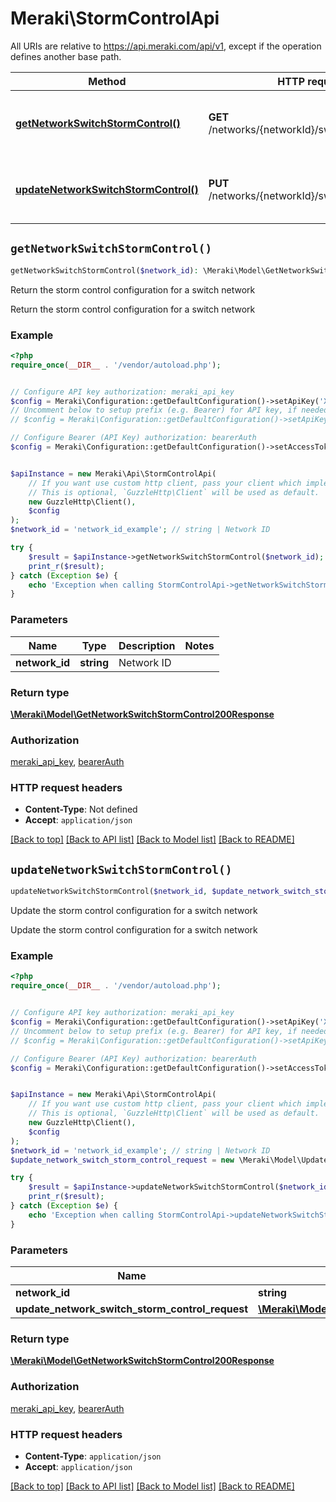 # Meraki\StormControlApi

All URIs are relative to https://api.meraki.com/api/v1, except if the operation defines another base path.

| Method | HTTP request | Description |
| ------------- | ------------- | ------------- |
| [**getNetworkSwitchStormControl()**](StormControlApi.md#getNetworkSwitchStormControl) | **GET** /networks/{networkId}/switch/stormControl | Return the storm control configuration for a switch network |
| [**updateNetworkSwitchStormControl()**](StormControlApi.md#updateNetworkSwitchStormControl) | **PUT** /networks/{networkId}/switch/stormControl | Update the storm control configuration for a switch network |


## `getNetworkSwitchStormControl()`

```php
getNetworkSwitchStormControl($network_id): \Meraki\Model\GetNetworkSwitchStormControl200Response
```

Return the storm control configuration for a switch network

Return the storm control configuration for a switch network

### Example

```php
<?php
require_once(__DIR__ . '/vendor/autoload.php');


// Configure API key authorization: meraki_api_key
$config = Meraki\Configuration::getDefaultConfiguration()->setApiKey('X-Cisco-Meraki-API-Key', 'YOUR_API_KEY');
// Uncomment below to setup prefix (e.g. Bearer) for API key, if needed
// $config = Meraki\Configuration::getDefaultConfiguration()->setApiKeyPrefix('X-Cisco-Meraki-API-Key', 'Bearer');

// Configure Bearer (API Key) authorization: bearerAuth
$config = Meraki\Configuration::getDefaultConfiguration()->setAccessToken('YOUR_ACCESS_TOKEN');


$apiInstance = new Meraki\Api\StormControlApi(
    // If you want use custom http client, pass your client which implements `GuzzleHttp\ClientInterface`.
    // This is optional, `GuzzleHttp\Client` will be used as default.
    new GuzzleHttp\Client(),
    $config
);
$network_id = 'network_id_example'; // string | Network ID

try {
    $result = $apiInstance->getNetworkSwitchStormControl($network_id);
    print_r($result);
} catch (Exception $e) {
    echo 'Exception when calling StormControlApi->getNetworkSwitchStormControl: ', $e->getMessage(), PHP_EOL;
}
```

### Parameters

| Name | Type | Description  | Notes |
| ------------- | ------------- | ------------- | ------------- |
| **network_id** | **string**| Network ID | |

### Return type

[**\Meraki\Model\GetNetworkSwitchStormControl200Response**](../Model/GetNetworkSwitchStormControl200Response.md)

### Authorization

[meraki_api_key](../../README.md#meraki_api_key), [bearerAuth](../../README.md#bearerAuth)

### HTTP request headers

- **Content-Type**: Not defined
- **Accept**: `application/json`

[[Back to top]](#) [[Back to API list]](../../README.md#endpoints)
[[Back to Model list]](../../README.md#models)
[[Back to README]](../../README.md)

## `updateNetworkSwitchStormControl()`

```php
updateNetworkSwitchStormControl($network_id, $update_network_switch_storm_control_request): \Meraki\Model\GetNetworkSwitchStormControl200Response
```

Update the storm control configuration for a switch network

Update the storm control configuration for a switch network

### Example

```php
<?php
require_once(__DIR__ . '/vendor/autoload.php');


// Configure API key authorization: meraki_api_key
$config = Meraki\Configuration::getDefaultConfiguration()->setApiKey('X-Cisco-Meraki-API-Key', 'YOUR_API_KEY');
// Uncomment below to setup prefix (e.g. Bearer) for API key, if needed
// $config = Meraki\Configuration::getDefaultConfiguration()->setApiKeyPrefix('X-Cisco-Meraki-API-Key', 'Bearer');

// Configure Bearer (API Key) authorization: bearerAuth
$config = Meraki\Configuration::getDefaultConfiguration()->setAccessToken('YOUR_ACCESS_TOKEN');


$apiInstance = new Meraki\Api\StormControlApi(
    // If you want use custom http client, pass your client which implements `GuzzleHttp\ClientInterface`.
    // This is optional, `GuzzleHttp\Client` will be used as default.
    new GuzzleHttp\Client(),
    $config
);
$network_id = 'network_id_example'; // string | Network ID
$update_network_switch_storm_control_request = new \Meraki\Model\UpdateNetworkSwitchStormControlRequest(); // \Meraki\Model\UpdateNetworkSwitchStormControlRequest

try {
    $result = $apiInstance->updateNetworkSwitchStormControl($network_id, $update_network_switch_storm_control_request);
    print_r($result);
} catch (Exception $e) {
    echo 'Exception when calling StormControlApi->updateNetworkSwitchStormControl: ', $e->getMessage(), PHP_EOL;
}
```

### Parameters

| Name | Type | Description  | Notes |
| ------------- | ------------- | ------------- | ------------- |
| **network_id** | **string**| Network ID | |
| **update_network_switch_storm_control_request** | [**\Meraki\Model\UpdateNetworkSwitchStormControlRequest**](../Model/UpdateNetworkSwitchStormControlRequest.md)|  | [optional] |

### Return type

[**\Meraki\Model\GetNetworkSwitchStormControl200Response**](../Model/GetNetworkSwitchStormControl200Response.md)

### Authorization

[meraki_api_key](../../README.md#meraki_api_key), [bearerAuth](../../README.md#bearerAuth)

### HTTP request headers

- **Content-Type**: `application/json`
- **Accept**: `application/json`

[[Back to top]](#) [[Back to API list]](../../README.md#endpoints)
[[Back to Model list]](../../README.md#models)
[[Back to README]](../../README.md)
